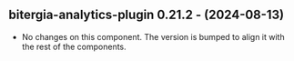   ## bitergia-analytics-plugin 0.21.2 - (2024-08-13)
  
  * No changes on this component. The version is bumped to align it
    with the rest of the components.
